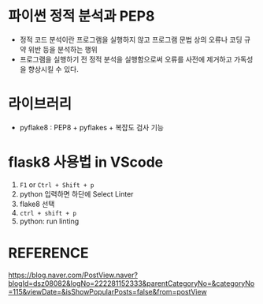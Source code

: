 # 파이썬 정적 분석과 PEP8
- 정적 코드 분석이란 프로그램을 실행하지 않고 프로그램 문법 상의 오류나 코딩 규약 위반 등을 분석하는 행위
- 프로그램을 실행하기 전 정적 분석을 실행함으로써 오류를 사전에 제거하고 가독성을 향상시킬 수 있다.

# 라이브러리
- pyflake8 : PEP8 + pyflakes + 복잡도 검사 기능

# flask8 사용법 in VScode
1. `F1` or `Ctrl + Shift + p` 
2. python 입력하면 하단에 Select Linter
3. flake8 선택
4. `ctrl + shift + p` 
5. python: run linting


# REFERENCE
https://blog.naver.com/PostView.naver?blogId=dsz08082&logNo=222281152333&parentCategoryNo=&categoryNo=115&viewDate=&isShowPopularPosts=false&from=postView